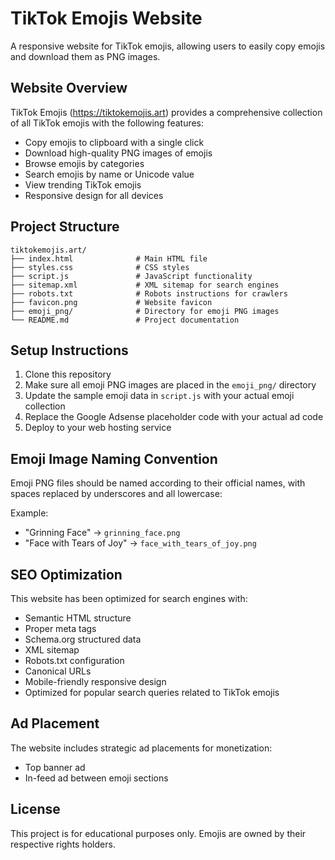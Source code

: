 # TikTok Emojis Website

A responsive website for TikTok emojis, allowing users to easily copy emojis and download them as PNG images.

## Website Overview

TikTok Emojis (https://tiktokemojis.art) provides a comprehensive collection of all TikTok emojis with the following features:

- Copy emojis to clipboard with a single click
- Download high-quality PNG images of emojis
- Browse emojis by categories
- Search emojis by name or Unicode value
- View trending TikTok emojis
- Responsive design for all devices

## Project Structure

```
tiktokemojis.art/
├── index.html              # Main HTML file
├── styles.css              # CSS styles
├── script.js               # JavaScript functionality
├── sitemap.xml             # XML sitemap for search engines
├── robots.txt              # Robots instructions for crawlers
├── favicon.png             # Website favicon
├── emoji_png/              # Directory for emoji PNG images
└── README.md               # Project documentation
```

## Setup Instructions

1. Clone this repository
2. Make sure all emoji PNG images are placed in the `emoji_png/` directory
3. Update the sample emoji data in `script.js` with your actual emoji collection
4. Replace the Google Adsense placeholder code with your actual ad code
5. Deploy to your web hosting service

## Emoji Image Naming Convention

Emoji PNG files should be named according to their official names, with spaces replaced by underscores and all lowercase:

Example: 
- "Grinning Face" → `grinning_face.png`
- "Face with Tears of Joy" → `face_with_tears_of_joy.png`

## SEO Optimization

This website has been optimized for search engines with:

- Semantic HTML structure
- Proper meta tags
- Schema.org structured data
- XML sitemap
- Robots.txt configuration
- Canonical URLs
- Mobile-friendly responsive design
- Optimized for popular search queries related to TikTok emojis

## Ad Placement

The website includes strategic ad placements for monetization:
- Top banner ad
- In-feed ad between emoji sections

## License

This project is for educational purposes only. Emojis are owned by their respective rights holders. 